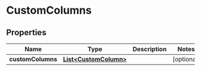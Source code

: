 
# CustomColumns

## Properties
Name | Type | Description | Notes
------------ | ------------- | ------------- | -------------
**customColumns** | [**List&lt;CustomColumn&gt;**](CustomColumn.md) |  |  [optional]



